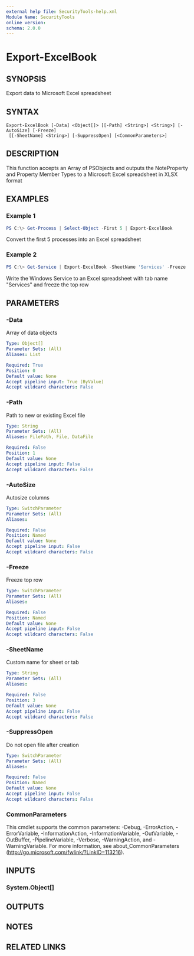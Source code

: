 ```yaml
---
external help file: SecurityTools-help.xml
Module Name: SecurityTools
online version:
schema: 2.0.0
---
```


# Export-ExcelBook

## SYNOPSIS
Export data to Microsoft Excel spreadsheet

## SYNTAX

```
Export-ExcelBook [-Data] <Object[]> [[-Path] <String>] <String>] [-AutoSize] [-Freeze]
 [[-SheetName] <String>] [-SuppressOpen] [<CommonParameters>]
```

## DESCRIPTION
This function accepts an Array of PSObjects and outputs the NoteProperty and Property Member Types to a Microsoft Excel spreadsheet in XLSX format

## EXAMPLES

### Example 1
```powershell
PS C:\> Get-Process | Select-Object -First 5 | Export-ExcelBook
```

Convert the first 5 processes into an Excel spreadsheet

### Example 2
```powershell
PS C:\> Get-Service | Export-ExcelBook -SheetName 'Services' -Freeze
```

Write the Windows Service to an Excel spreadsheet with tab name "Services" and freeze the top row

## PARAMETERS

### -Data
Array of data objects

```yaml
Type: Object[]
Parameter Sets: (All)
Aliases: List

Required: True
Position: 0
Default value: None
Accept pipeline input: True (ByValue)
Accept wildcard characters: False
```

### -Path
Path to new or existing Excel file

```yaml
Type: String
Parameter Sets: (All)
Aliases: FilePath, File, DataFile

Required: False
Position: 1
Default value: None
Accept pipeline input: False
Accept wildcard characters: False
```

### -AutoSize
Autosize columns

```yaml
Type: SwitchParameter
Parameter Sets: (All)
Aliases:

Required: False
Position: Named
Default value: None
Accept pipeline input: False
Accept wildcard characters: False
```

### -Freeze
Freeze top row

```yaml
Type: SwitchParameter
Parameter Sets: (All)
Aliases:

Required: False
Position: Named
Default value: None
Accept pipeline input: False
Accept wildcard characters: False
```

### -SheetName
Custom name for sheet or tab

```yaml
Type: String
Parameter Sets: (All)
Aliases:

Required: False
Position: 3
Default value: None
Accept pipeline input: False
Accept wildcard characters: False
```

### -SuppressOpen
Do not open file after creation

```yaml
Type: SwitchParameter
Parameter Sets: (All)
Aliases:

Required: False
Position: Named
Default value: None
Accept pipeline input: False
Accept wildcard characters: False
```

### CommonParameters
This cmdlet supports the common parameters: -Debug, -ErrorAction, -ErrorVariable, -InformationAction, -InformationVariable, -OutVariable, -OutBuffer, -PipelineVariable, -Verbose, -WarningAction, and -WarningVariable.
For more information, see about_CommonParameters (http://go.microsoft.com/fwlink/?LinkID=113216).

## INPUTS

### System.Object[]

## OUTPUTS

## NOTES

## RELATED LINKS
